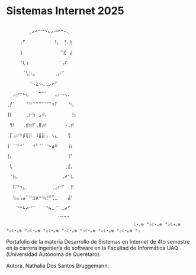 # Sistemas Internet 2025
                                                                                ⠀	    ⢀⠴⠚⠉⠉⠑⠦⠴⠚⠋⠉⠒⢄⠀⠀⠀⠀
                                                                                ⠀⠀⠀⠀⢠⠋⠀⠀⠀⠀⠀⠀⠀  ⠸⣄⠀⢘⡄⢷⠀⠀⠀
                                                                                ⠀⠀⠀⠀⢸⠀⠀⠀⠀⠀⠀⠀⠀⠀  ⠀⠉⣏⠀⣼⠀⠀⠀
                                                                                ⠀⠀⠀⠀⠈⢇⢰⠀⠀⠀⠀⠀⠀⠀⠀⠀⠈⢠⠏⠀⠀⠀
                                                                                ⠀⠀⠀⠀⠀⠈⢣⡳⣄⠀⠀⠀⠀⠀⠀⢀⡴⠋⠀⠀⠀⠀
                                                                                ⠀⠀⠀⠀⠀⠀⠀⠙⠢⣕⠢⢄⢀⡠⠖⠋⠀⠀⠀⠀⠀⠀
                                                                                ⠀⠀⣠⡴⠒⠦⣄⠀⠀⠀⠉⠉⠁⠀⠀⣀⡤⠤⢄⡀⠀⠀
                                                                                ⢀⡞⠁⠀⠀⠀⠈⠛⠉⠉⠉⠉⠉⠉⠲⠏⠀⠀⠀⠘⢦⠀
                                                                                ⢸⡇⠀⠀⠀⠀⢀⡖⢳⠀⣠⠺⡄⠀⠀⠀⠀⠀⠀⠀⢘⡆
                                                                                ⠀⢻⠇⠀⠀⢀⣾⣶⡏⢀⣿⣴⠇⠀⠀⠀⠀⠀⠠⢀⡾⠀
                                                                                ⠀⡏⢠⠖⠓⡾⢿⡿⠀⠸⣿⣿⢠⠀⠢⣄⠀⠀⠀⢻⠀⠀
                                                                                ⢸⠀⠈⠛⠚⠁⠀⠀⠺⠃⠈⠁⠐⠦⣴⠿⠀⠀⠀⢸⡆⠀
                                                                                ⢸⡄⠀⠀⠀⠀⠀⠀⠀⠀⠀⠀⠀⠀⠀⠀⠀⠀⠀⢸⠃⠀
                                                                                ⠀⢧⠀⠀⠀⠀⠀⠀⠀⠀⠀⠀⠀⠀⠀⠀⠀⠀⢀⣾⡄⠀
                                                                                ⠀⠈⣷⡄⠀⠀⠀⠀⠀⠀⠀⠀⠀⠀⠀⠀⠀⢠⠞⠁⣧⠀
                                                                                ⠀⠀⡯⠙⠲⣄⡀⠀⠀⠀⠀⠀⠀⠀⢀⣠⠖⠋⠀⠀⡟⠀
                                                                                ⠀⠀⢳⣤⢡⣤⠉⠛⣲⡶⠒⠲⣞⠛⢉⣀⠀⠀⠀⣼⠃⠀
                                                                                ⠀⠀⠀⠙⠓⠧⠴⠚⠉⠀⠀⠀⠙⢦⣀⠈⠁⣀⡴⠋⠀⠀
                                                                                ⠀⠀⠀⠀⠀⠀⠀⠀⠀⠀⠀⠀⠀⠀  ⠈⠉⠉⠉⠀⠀⠀⠀
                                                    ☾⋆｡𖦹 °✩☾⋆｡𖦹 °✩☾⋆｡𖦹 °✩☾⋆｡𖦹 °✩☾⋆｡𖦹 °✩☾⋆｡𖦹 °✩☾⋆｡𖦹 °✩☾⋆｡𖦹 °✩☾⋆｡𖦹 °✩☾⋆｡𖦹 °✩
Portafolio de la materia Desarrollo de Sistemas en Internet de 4to semestre en la carrera ingeniería de software en la Facultad de Informática UAQ (Universidad Autónoma de Querétaro).

Autora. Nathalia Dos Santos Bruggemann.
